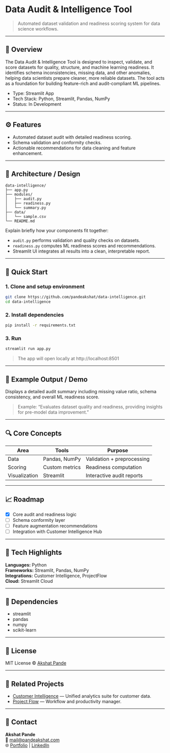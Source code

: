 # Data Audit & Intelligence Tool

> Automated dataset validation and readiness scoring system for data science workflows.

---

## 📘 Overview

The Data Audit & Intelligence Tool is designed to inspect, validate, and score datasets for quality, structure, and machine learning readiness. It identifies schema inconsistencies, missing data, and other anomalies, helping data scientists prepare cleaner, more reliable datasets. The tool acts as a foundation for building feature-rich and audit-compliant ML pipelines.

- Type: Streamlit App  
- Tech Stack: Python, Streamlit, Pandas, NumPy  
- Status: In Development  

---

## ⚙️ Features

- Automated dataset audit with detailed readiness scoring.  
- Schema validation and conformity checks.  
- Actionable recommendations for data cleaning and feature enhancement.  

---

## 🧩 Architecture / Design

```text
data-intelligence/
├── app.py
├── modules/
│   ├── audit.py
│   ├── readiness.py
│   └── summary.py
├── data/
│   └── sample.csv
└── README.md
```

Explain briefly how your components fit together:
- `audit.py` performs validation and quality checks on datasets.  
- `readiness.py` computes ML readiness scores and recommendations.  
- Streamlit UI integrates all results into a clean, interpretable report.  

---

## 🚀 Quick Start

### 1. Clone and setup environment
```bash
git clone https://github.com/pandeakshat/data-intelligence.git
cd data-intelligence
```

### 2. Install dependencies
```bash
pip install -r requirements.txt
```

### 3. Run
```bash
streamlit run app.py
```

> The app will open locally at http://localhost:8501

---

## 🧠 Example Output / Demo

Displays a detailed audit summary including missing value ratio, schema consistency, and overall ML readiness score.

> Example: “Evaluates dataset quality and readiness, providing insights for pre-model data improvement.”

---

## 🔍 Core Concepts

| Area | Tools | Purpose |
|------|--------|----------|
| Data | Pandas, NumPy | Validation + preprocessing |
| Scoring | Custom metrics | Readiness computation |
| Visualization | Streamlit | Interactive audit reports |

---

## 📈 Roadmap

- [x] Core audit and readiness logic  
- [ ] Schema conformity layer  
- [ ] Feature augmentation recommendations  
- [ ] Integration with Customer Intelligence Hub  

---

## 🧮 Tech Highlights

**Languages:** Python  
**Frameworks:** Streamlit, Pandas, NumPy  
**Integrations:** Customer Intelligence, ProjectFlow  
**Cloud:** Streamlit Cloud  

---

## 🧰 Dependencies

- streamlit  
- pandas  
- numpy  
- scikit-learn  

---

## 🧾 License

MIT License © [Akshat Pande](https://github.com/pandeakshat)

---

## 🧩 Related Projects

- [Customer Intelligence](https://github.com/pandeakshat/customer-intelligence) — Unified analytics suite for customer data.  
- [Project Flow](https://github.com/pandeakshat/project-flow) — Workflow and productivity manager.  

---

## 💬 Contact

**Akshat Pande**  
📧 [mail@pandeakshat.com](mailto:mail@pandeakshat.com)  
🌐 [Portfolio](https://pandeakshat.com) | [LinkedIn](https://linkedin.com/in/pandeakshat)
